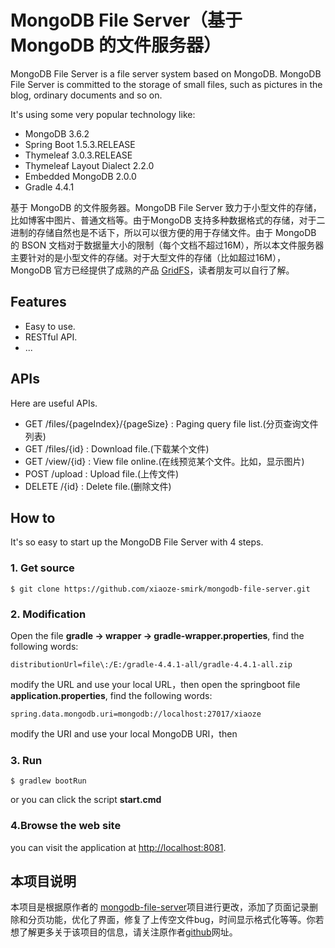 # MongoDB File Server（基于 MongoDB 的文件服务器）

MongoDB File Server is a file server system based on MongoDB. MongoDB File Server is committed to the storage of small files, such as pictures in the blog, ordinary documents and so on.

It's using some very popular technology like:

* MongoDB 3.6.2
* Spring Boot 1.5.3.RELEASE
* Thymeleaf 3.0.3.RELEASE
* Thymeleaf Layout Dialect 2.2.0
* Embedded MongoDB 2.0.0
* Gradle 4.4.1

基于 MongoDB 的文件服务器。MongoDB File Server 致力于小型文件的存储，比如博客中图片、普通文档等。由于MongoDB 支持多种数据格式的存储，对于二进制的存储自然也是不话下，所以可以很方便的用于存储文件。由于  MongoDB 的 BSON 文档对于数据量大小的限制（每个文档不超过16M），所以本文件服务器主要针对的是小型文件的存储。对于大型文件的存储（比如超过16M），MongoDB 官方已经提供了成熟的产品  [GridFS](https://docs.mongodb.com/manual/core/gridfs/)，读者朋友可以自行了解。




## Features

* Easy to use.
* RESTful API.
* ...

## APIs

Here are useful APIs.

* GET  /files/{pageIndex}/{pageSize} : Paging query file list.(分页查询文件列表)
* GET  /files/{id} : Download file.(下载某个文件)
* GET  /view/{id} : View file online.(在线预览某个文件。比如，显示图片)
* POST /upload : Upload file.(上传文件)
* DELETE /{id} : Delete file.(删除文件)


## How to 

It's so easy to start up the MongoDB File Server with 4 steps.

### 1. Get source

```shell
$ git clone https://github.com/xiaoze-smirk/mongodb-file-server.git
```

### 2. Modification
Open the file **gradle -> wrapper -> gradle-wrapper.properties**,
find the following words:
```shell
distributionUrl=file\:/E:/gradle-4.4.1-all/gradle-4.4.1-all.zip
```
modify the URL and use your local URL，then
open the springboot file **application.properties**,
find the following words:
```shell
spring.data.mongodb.uri=mongodb://localhost:27017/xiaoze
```
modify the URI and use your local MongoDB URI，then

### 3. Run

```shell
$ gradlew bootRun
```
or you can click the script **start.cmd**


### 4.Browse the web site
you can visit the application at <http://localhost:8081>.

 
## 本项目说明

本项目是根据原作者的 [mongodb-file-server](https://github.com/769418917/mongodb-file-server)项目进行更改，添加了页面记录删除和分页功能，优化了界面，修复了上传空文件bug，时间显示格式化等等。你若想了解更多关于该项目的信息，请关注原作者[github](https://github.com/769418917/mongodb-file-server)网址。
